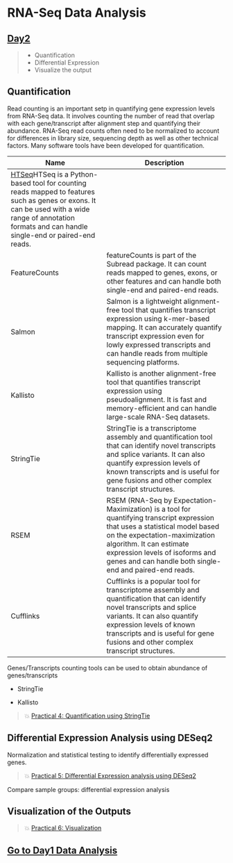 # RNA-Seq Data Analysis

## [Day2](rna-seq-wes-data-analysis-day2.md)


> -  Quantification
> -  Differential Expression
> -  Visualize the output


## Quantification

Read counting is an important setp in quantifying gene expression levels from RNA-Seq data.  It involves counting the number of read that overlap with each gene/transcript after alignment step and quantifying their abundance.  RNA-Seq read counts often need to be normalized to account for differences in library size, sequencing depth as well as other technical factors.  Many software tools have been developed for quantification.

|Name|Description|
|----|----|
|[HTSeq](https://htseq.readthedocs.io/en/master/index.html)HTSeq is a Python-based tool for counting reads mapped to features such as genes or exons. It can be used with a wide range of annotation formats and can handle single-end or paired-end reads.|
|FeatureCounts|featureCounts is part of the Subread package. It can count reads mapped to genes, exons, or other features and can handle both single-end and paired-end reads.|
|Salmon|Salmon is a lightweight alignment-free tool that quantifies transcript expression using k-mer-based mapping. It can accurately quantify transcript expression even for lowly expressed transcripts and can handle reads from multiple sequencing platforms.|
|Kallisto|Kallisto is another alignment-free tool that quantifies transcript expression using pseudoalignment. It is fast and memory-efficient and can handle large-scale RNA-Seq datasets.|
|StringTie|StringTie is a transcriptome assembly and quantification tool that can identify novel transcripts and splice variants. It can also quantify expression levels of known transcripts and is useful for gene fusions and other complex transcript structures.|
|RSEM|RSEM (RNA-Seq by Expectation-Maximization) is a tool for quantifying transcript expression that uses a statistical model based on the expectation-maximization algorithm. It can estimate expression levels of isoforms and genes and can handle both single-end and paired-end reads.|
|Cufflinks|Cufflinks is a popular tool for transcriptome assembly and quantification that can identify novel transcripts and splice variants. It can also quantify expression levels of known transcripts and is useful for gene fusions and other complex transcript structures.|


Genes/Transcripts counting tools can be used to obtain abundance of genes/transcripts 

* StringTie 

* Kallisto

> :boom: [Practical 4: Quantification using StringTie](practical-expression-quantification.md)

## Differential Expression Analysis using DESeq2

Normalization and statistical testing to identify differentially expressed genes.

> :boom: [Practical 5: Differential Expression analysis using DESeq2](analyzing-RNA-seq-data-with-DESeq2.md)

Compare sample groups: differential expression analysis


## Visualization of the Outputs

> :boom: [Practical 6: Visualization](analyzing-RNA-seq-data-with-DESeq2-data-visualization.md)

## [Go to Day1 Data Analysis](rna-seq-wes-data-analysis-day1.md)
